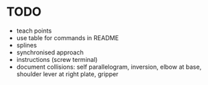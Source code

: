 # TODO

* teach points
* use table for commands in README
* splines
* synchronised approach
* instructions (screw terminal)
* document collisions: self parallelogram, inversion, elbow at base, shoulder lever at right plate, gripper
